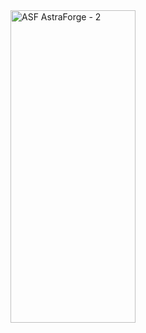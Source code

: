 <img width="200" height="500" alt="ASF AstraForge - 2" src="https://github.com/user-attachments/assets/98098a50-8210-4253-a0d8-c49b241dcb89" />

